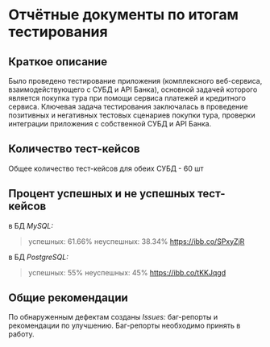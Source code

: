 # Отчётные документы по итогам тестирования

## Краткое описание
Было проведено тестирование приложения (комплексного веб-сервиса, взаимодействующего с СУБД и API Банка), основной задачей которого является покупка тура при помощи сервиса платежей и кредитного сервиса.
Ключевая задача тестирования заключалась в проведение позитивных и негативных тестовых сценариев покупки тура, проверки интеграции приложения с собственной СУБД и API Банка.

## Количество тест-кейсов
Общее количество тест-кейсов для обеих СУБД - 60 шт

## Процент успешных и не успешных тест-кейсов
в БД *MySQL:*
> успешных: 61.66%
> неуспешных: 38.34%
https://ibb.co/SPxyZjR


в БД *PostgreSQL:*
> успешных: 55%
> неуспешных: 45%
https://ibb.co/tKKJqgd

## Общие рекомендации
По обнаруженным дефектам созданы *Issues:* баг-репорты и рекомендации по улучшению. Баг-репорты необходимо принять в работу.










